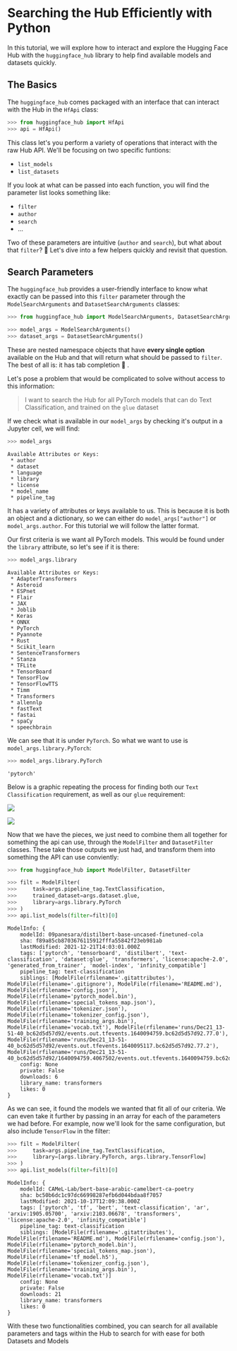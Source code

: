 # Searching the Hub Efficiently with Python

In this tutorial, we will explore how to interact and explore the Hugging Face Hub with the `huggingface_hub` library to help find available models and datasets quickly.

## The Basics

The `huggingface_hub` comes packaged with an interface that can interact with the Hub in the `HfApi` class:


```python
>>> from huggingface_hub import HfApi
>>> api = HfApi()
```

This class let's you perform a variety of operations that interact with the raw Hub API. We'll be focusing on two specific funtions:
- `list_models`
- `list_datasets`

If you look at what can be passed into each function, you will find the parameter list looks something like:
- `filter`
- `author`
- `search`
- ...

Two of these parameters are intuitive (`author` and `search`), but what about that `filter`? 🤔 Let's dive into a few helpers quickly and revisit that question.

## Search Parameters

The `huggingface_hub` provides a user-friendly interface to know what exactly can be passed into this `filter` parameter through the `ModelSearchArguments` and `DatasetSearchArguments` classes:


```python
>>> from huggingface_hub import ModelSearchArguments, DatasetSearchArguments

>>> model_args = ModelSearchArguments()
>>> dataset_args = DatasetSearchArguments()
```

These are nested namespace objects that have **every single option** available on the Hub and that will return what should be passed to `filter`. The best of all is: it has tab completion 🎊 .

Let's pose a problem that would be complicated to solve without access to this information:
> I want to search the Hub for all PyTorch models that can do Text Classification, and trained on the `glue` dataset

If we check what is available in our `model_args` by checking it's output in a Jupyter cell, we will find:


```python
>>> model_args
```




    Available Attributes or Keys:
     * author
     * dataset
     * language
     * library
     * license
     * model_name
     * pipeline_tag



It has a variety of attributes or keys available to us. This is because it is both an object and a dictionary, so we can either do `model_args["author"]` or `model_args.author`. For this tutorial we will follow the latter format.

Our first criteria is we want all PyTorch models. This would be found under the `library` attribute, so let's see if it is there:


```python
>>> model_args.library
```




    Available Attributes or Keys:
     * AdapterTransformers
     * Asteroid
     * ESPnet
     * Flair
     * JAX
     * Joblib
     * Keras
     * ONNX
     * PyTorch
     * Pyannote
     * Rust
     * Scikit_learn
     * SentenceTransformers
     * Stanza
     * TFLite
     * TensorBoard
     * TensorFlow
     * TensorFlowTTS
     * Timm
     * Transformers
     * allennlp
     * fastText
     * fastai
     * spaCy
     * speechbrain



We can see that it is under `PyTorch`. So what we want to use is `model_args.library.PyTorch`:


```python
>>> model_args.library.PyTorch
```




    'pytorch'



Below is a graphic repeating the process for finding both our `Text Classification` requirement, as well as our `glue` requirement:

![](../assets/hub/search_text_classification.gif)

![](../assets/hub/search_glue.gif)

Now that we have the pieces, we just need to combine them all together for something the api can use, through the `ModelFilter` and `DatasetFilter` classes. These take those outputs we just had, and transform them into something the API can use conviently:


```python
>>> from huggingface_hub import ModelFilter, DatasetFilter

>>> filt = ModelFilter(
>>>     task=args.pipeline_tag.TextClassification, 
>>>     trained_dataset=args.dataset.glue, 
>>>     library=args.library.PyTorch
>>> )
>>> api.list_models(filter=filt)[0]
```




    ModelInfo: {
    	modelId: 09panesara/distilbert-base-uncased-finetuned-cola
    	sha: f89a85cb8703676115912fffa55842f23eb981ab
    	lastModified: 2021-12-21T14:03:01.000Z
    	tags: ['pytorch', 'tensorboard', 'distilbert', 'text-classification', 'dataset:glue', 'transformers', 'license:apache-2.0', 'generated_from_trainer', 'model-index', 'infinity_compatible']
    	pipeline_tag: text-classification
    	siblings: [ModelFile(rfilename='.gitattributes'), ModelFile(rfilename='.gitignore'), ModelFile(rfilename='README.md'), ModelFile(rfilename='config.json'), ModelFile(rfilename='pytorch_model.bin'), ModelFile(rfilename='special_tokens_map.json'), ModelFile(rfilename='tokenizer.json'), ModelFile(rfilename='tokenizer_config.json'), ModelFile(rfilename='training_args.bin'), ModelFile(rfilename='vocab.txt'), ModelFile(rfilename='runs/Dec21_13-51-40_bc62d5d57d92/events.out.tfevents.1640094759.bc62d5d57d92.77.0'), ModelFile(rfilename='runs/Dec21_13-51-40_bc62d5d57d92/events.out.tfevents.1640095117.bc62d5d57d92.77.2'), ModelFile(rfilename='runs/Dec21_13-51-40_bc62d5d57d92/1640094759.4067502/events.out.tfevents.1640094759.bc62d5d57d92.77.1')]
    	config: None
    	private: False
    	downloads: 6
    	library_name: transformers
    	likes: 0
    }



As we can see, it found the models we wanted that fit all of our criteria. We can even take it further by passing in an array for each of the parameters we had before. For example, now we'll look for the same configuration, but also include `TensorFlow` in the filter:


```python
>>> filt = ModelFilter(
>>>     task=args.pipeline_tag.TextClassification, 
>>>     library=[args.library.PyTorch, args.library.TensorFlow]
>>> )
>>> api.list_models(filter=filt)[0]
```




    ModelInfo: {
    	modelId: CAMeL-Lab/bert-base-arabic-camelbert-ca-poetry
    	sha: bc50b6dc1c97dc66998287efb6d044bdaa8f7057
    	lastModified: 2021-10-17T12:09:38.000Z
    	tags: ['pytorch', 'tf', 'bert', 'text-classification', 'ar', 'arxiv:1905.05700', 'arxiv:2103.06678', 'transformers', 'license:apache-2.0', 'infinity_compatible']
    	pipeline_tag: text-classification
    	siblings: [ModelFile(rfilename='.gitattributes'), ModelFile(rfilename='README.md'), ModelFile(rfilename='config.json'), ModelFile(rfilename='pytorch_model.bin'), ModelFile(rfilename='special_tokens_map.json'), ModelFile(rfilename='tf_model.h5'), ModelFile(rfilename='tokenizer_config.json'), ModelFile(rfilename='training_args.bin'), ModelFile(rfilename='vocab.txt')]
    	config: None
    	private: False
    	downloads: 21
    	library_name: transformers
    	likes: 0
    }



With these two functionalities combined, you can search for all available parameters and tags within the Hub to search for with ease for both Datasets and Models
